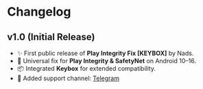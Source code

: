 # Changelog

## v1.0 (Initial Release)
- ✨ First public release of **Play Integrity Fix [KEYBOX]** by Nads.
- 🔐 Universal fix for **Play Integrity & SafetyNet** on Android 10–16.
- 📦 Integrated **Keybox** for extended compatibility.
- 📢 Added support channel: [Telegram](https://t.me/Itsmenads)
